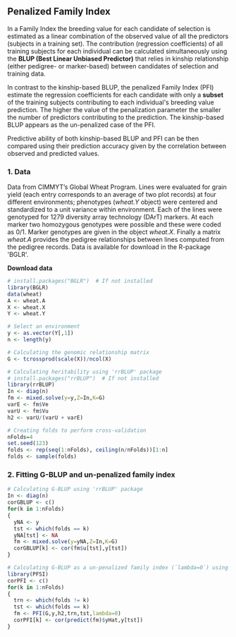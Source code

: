 ## Penalized Family Index
In a Family Index the breeding value for each candidate of selection is estimated as a linear combination of the observed value of all the predictors (subjects in a training set). The contribution (regression coefficients) of all training subjects for each individual can be calculated simultaneously using the **BLUP (Best Linear Unbiased Predictor)** that relies in kinship relationship (either pedigree- or marker-based) between candidates of selection and training data. 

In contrast to the kinship-based BLUP, the penalized Family Index (PFI) estimate the regression coefficients for each candidate with only a **subset** of the training subjects contributing to each individual's breeding value prediction. The higher the value of the penalization parameter the smaller the number of predictors contributing to the prediction. The kinship-based BLUP appears as the un-penalized case of the PFI. 

Predictive ability of both kinship-based BLUP and PFI can be then compared using their prediction accuracy given by the correlation between observed and predicted values.

### 1. Data
Data from CIMMYT’s Global Wheat Program. Lines were evaluated for grain yield (each entry corresponds to an average of two plot records) at four different environments; phenotypes (*wheat.Y* object) were centered and standardized to a unit variance within environment. Each of the lines were genotyped for 1279 diversity array technology (DArT) markers. At each marker two homozygous genotypes were possible and these were coded as 0/1. Marker genotypes are given in the object *wheat.X*. Finally a matrix *wheat.A* provides the pedigree relationships between lines computed from the pedigree records. Data is available for download in the R-package 'BGLR'.

**Download data**
```r
# install.packages("BGLR")  # If not installed
library(BGLR)
data(wheat)
A <- wheat.A
X <- wheat.X
Y <- wheat.Y

# Select an environment
y <- as.vector(Y[,1])
n <- length(y)

# Calculating the genomic relationship matrix
G <- tcrossprod(scale(X))/ncol(X)

# Calculating heritability using 'rrBLUP' package
# install.packages("rrBLUP")  # If not installed
library(rrBLUP)
In <- diag(n)
fm <- mixed.solve(y=y,Z=In,K=G)
varE <- fm$Ve
varU <- fm$Vu
h2 <- varU/(varU + varE)

# Creating folds to perform cross-validation
nFolds=4
set.seed(123)
folds <- rep(seq(1:nFolds), ceiling(n/nFolds))[1:n]
folds <- sample(folds)
```

### 2. Fitting G-BLUP and un-penalized family index
```r
# Calculating G-BLUP using 'rrBLUP' package
In <- diag(n)
corGBLUP <- c()
for(k in 1:nFolds)
{
  yNA <- y
  tst <- which(folds == k)
  yNA[tst] <- NA
  fm <- mixed.solve(y=yNA,Z=In,K=G)
  corGBLUP[k] <- cor(fm$u[tst],y[tst])
}

# Calculating G-BLUP as a un-penalized family index (`lambda=0`) using 'PFSI' package
library(PFSI)
corPFI <- c()
for(k in 1:nFolds)
{
  trn <- which(folds != k)
  tst <- which(folds == k) 
  fm <- PFI(G,y,h2,trn,tst,lambda=0)
  corPFI[k] <- cor(predict(fm)$yHat,y[tst])
}


```
